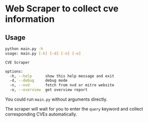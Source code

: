 # Web Scraper to collect cve information

## Usage

```bash
python main.py -h
usage: main.py [-h] [-d] [-n] [-o]

CVE Scraper

options:
  -h, --help      show this help message and exit
  -d, --debug     debug mode
  -n, --nvd       fetch from nvd or mitre website
  -o, --overview  get overview report
```

You could run `main.py` without arguments directly.

The scraper will wait for you to enter the `query` keyword and collect corresponding CVEs automatically.
